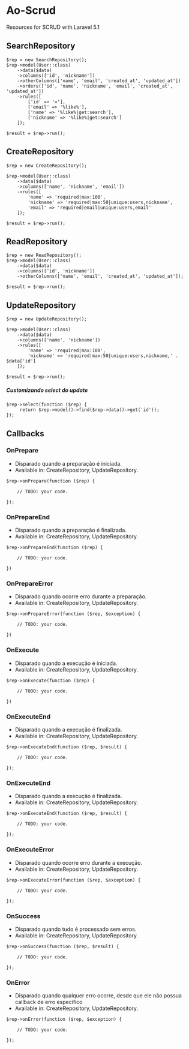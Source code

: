 # Ao-Scrud

Resources for SCRUD with Laravel 5.1

## SearchRepository
````
$rep = new SearchRepository();
$rep->model(User::class)
    ->data($data)
    ->columns(['id', 'nickname'])
    ->otherColumns(['name', 'email', 'created_at', 'updated_at'])
    ->orders(['id', 'name', 'nickname', 'email', 'created_at', 'updated_at'])
    ->rules([
        ['id' => '='],
        ['email' => '%like%'],
        ['name' => '%like%|get:search'],
        ['nickname' => '%like%|get:search']
    ]);
    
$result = $rep->run();
````

## CreateRepository
````
$rep = new CreateRepository();

$rep->model(User::class)
    ->data($data)
    ->columns(['name', 'nickname', 'email'])
    ->rules([
        'name' => 'required|max:100',
        'nickname' => 'required|max:50|unique:users,nickname',
        'email' => 'required|email|unique:users,email'
    ]);
    
$result = $rep->run();
````

## ReadRepository
````
$rep = new ReadRepository();
$rep->model(User::class)
    ->data($data)
    ->columns(['id', 'nickname'])
    ->otherColumns(['name', 'email', 'created_at', 'updated_at']);
        
$result = $rep->run();
````

## UpdateRepository
````
$rep = new UpdateRepository();

$rep->model(User::class)
    ->data($data)
    ->columns(['name', 'nickname'])
    ->rules([
        'name' => 'required|max:100',
        'nickname' => 'required|max:50|unique:users,nickname,' . $data['id']
    ]);
    
$result = $rep->run();
````

##### Customizando select do update
````
$rep->select(function ($rep) {
     return $rep->model()->find($rep->data()->get('id'));
});
````

## Callbacks 

### OnPrepare
* Disparado quando a preparação é iniciada.
* Available in: CreateRepository, UpdateRepository.

````
$rep->onPrepare(function ($rep) {

    // TODO: your code.
    
});
````

### OnPrepareEnd
* Disparado quando a preparação é finalizada.
* Available in: CreateRepository, UpdateRepository.

````
$rep->onPrepareEnd(function ($rep) {

    // TODO: your code.
    
})
````

### OnPrepareError
* Disparado quando ocorre erro durante a preparação.
* Available in: CreateRepository, UpdateRepository.

````
$rep->onPrepareError(function ($rep, $exception) {

    // TODO: your code.
    
})
````

### OnExecute
* Disparado quando a execução é iniciada.
* Available in: CreateRepository, UpdateRepository.

````
$rep->onExecute(function ($rep) {

    // TODO: your code.
    
})
````

### OnExecuteEnd
* Disparado quando a execução é finalizada.
* Available in: CreateRepository, UpdateRepository.

````
$rep->onExecuteEnd(function ($rep, $result) {

    // TODO: your code.
      
});
````

### OnExecuteEnd
* Disparado quando a execução é finalizada.
* Available in: CreateRepository, UpdateRepository.

````
$rep->onExecuteEnd(function ($rep, $result) {

    // TODO: your code.
      
});
````

### OnExecuteError
* Disparado quando ocorre erro durante a execução.
* Available in: CreateRepository, UpdateRepository.

````
$rep->onExecuteError(function ($rep, $exception) {

    // TODO: your code.
       
});
````

### OnSuccess
* Disparado quando tudo é processado sem erros.
* Available in: CreateRepository, UpdateRepository.

````
$rep->onSuccess(function ($rep, $result) {

    // TODO: your code.
         
});
````

### OnError
* Disparado quando qualquer erro ocorre, desde que ele não possua callback de erro específico 
* Available in: CreateRepository, UpdateRepository.

````
$rep->onError(function ($rep, $exception) {

    // TODO: your code.
         
});
````